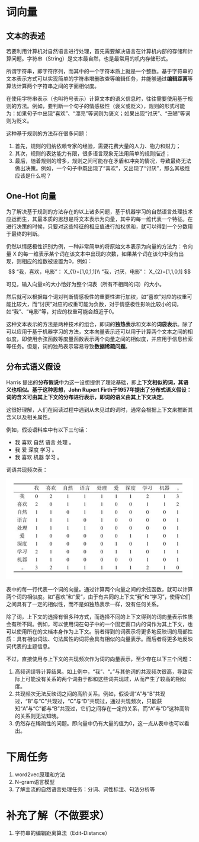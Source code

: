 # 词向量

## 文本的表述

若要利用计算机对自然语言进行处理，首先需要解决语言在计算机内部的存储和计算问题。字符串（String）是文本最自然，也是最常用的机内存储形式。

所谓字符串，即字符序列，而其中的一个字符本质上就是一个整数。基于字符串的文本表示方式可以实现简单的字符串增删改查等编辑任务，并能够通过**编辑距离**等算法计算两个字符串之间的字面相似度。

在使用字符串表示（也叫符号表示）计算文本的语义信息时，往往需要使用基于规则的方法。例如，要判断一个句子的情感极性（褒义或贬义），规则的形式可能为：如果句子中出现“喜欢”、“漂亮”等词则为褒义；如果出现“讨厌”、“丑陋”等词则为贬义。

这种基于规则的方法存在很多问题：

1. 首先，规则的归纳依赖专家的经验，需要花费大量的人力、物力和财力；
2. 其次，规则的表达能力有限，很多语言现象无法用简单的规则描述；
3. 最后，随着规则的增多，规则之间可能存在矛盾和冲突的情况，导致最终无法做出决策。例如，一个句子中既出现了“喜欢”，又出现了“讨厌”，那么其极性应该是什么呢？

## One-Hot 向量

为了解决基于规则的方法存在的以上诸多问题，基于机器学习的自然语言处理技术应运而生，其最本质的思想是将文本表示为向量，其中的每一维代表一个特征。在进行决策的时候，只要对这些特征的相应值进行加权求和，就可以得到一个分数用于最终的判断。

仍然以情感极性识别为例，一种非常简单的将原始文本表示为向量的方法为：令向量 X 的每一维表示某个词在该文本中出现的次数，如果某个词在该句中没有出现，则相应的维数被设置为0，例如：
$$
“我，喜欢，电影”：
X_{1}=[1,0,1,1]\\
“我，讨厌，电影”：
X_{2}=[1,1,0,1]
$$

可见，输入向量x的大小恰好为整个词表（所有不相同的词）的大小。

然后就可以根据每个词对判断情感极性的重要性进行加权，如“喜欢”对应的权重可能比较大，而“讨厌”对应的权重可能为负数，对于情感极性影响比较小的词，如“我”、“电影”等，对应的权重可能会趋近于0。

这种文本表示的方法是两种技术的组合，即词的**独热表示**和文本的**词袋表示**。除了可以应用于基于机器学习的方法，文本向量表示还可以用于计算两个文本之间的相似度，即使用余弦函数等度量函数表示两个向量之间的相似度，并应用于信息检索等任务。但是，词的独热表示容易导致**数据稀疏问题**。

## 分布式语义假设

 Harris 提出的**分布假说**中为这一设想提供了理论基础，即**上下文相似的词，其语义也相似。**基于这种思想，John Rupert Firth于1957年提出了分布式语义假设：词的含义可由其上下文的分布进行表示，即**词的语义由其上下文决定**。

 这很好理解，人们在阅读过程中遇到从未见过的词时，通常会根据上下文来推断其含义以及相关属性。

例如，假设语料库中有以下三句话：

+ 我 喜欢 自然 语言 处理 。
+ 我 爱 深度 学习 。
+ 我 喜欢 机器 学习 。

词语共现频次表：

![共现频次表](./images/共现频次表.png)

表中的每一行代表一个词的向量。通过计算两个向量之间的余弦函数，就可以计算两个词的相似度。如“喜欢”和“爱”，由于有共同的上下文“我”和“学习”，使得它们之间具有了一定的相似性，而不是如独热表示一样，没有任何关系。

除了词，上下文的选择有很多种方式，而选择不同的上下文得到的词向量表示性质会有所不同。例如，可以使用词在句子中的一个固定窗口内的词作为其上下文，也可以使用所在的文档本身作为上下文。前者得到的词表示将更多地反映词的局部性质：具有相似词法、句法属性的词将会具有相似的向量表示。而后者将更多地反映词代表的主题信息。

不过，直接使用与上下文的共现频次作为词的向量表示，至少存在以下三个问题：

1. 高频词误导计算结果。如上例中，“我”、“。”与其他词的共现频次很高，导致实际上可能没有关系的两个词由于都和这些词共现过，从而产生了较高的相似度。
2. 共现频次无法反映词之间的高阶关系。例如，假设词“A”与“B”共现过，“B”与“C”共现过，“C”与“D”共现过，通过共现频次，只能获知“A”与“C”都与“B”共现过，它们之间存在一定的关系，而“A”与“D”这种高阶的关系则无法知晓。
3.  仍然存在稀疏性的问题。即向量中仍有大量的值为0，这一点从表中也可以看出。

# 下周任务

1. word2vec原理和方法
2. N-gram语言模型
3. 了解主流的自然语言处理任务：分词、词性标注、句法分析等

# 补充了解（不做要求）

1. 字符串的编辑距离算法（Edit-Distance）